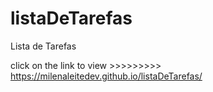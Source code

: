 # listaDeTarefas
Lista de Tarefas

click on the link  to view >>>>>>>>> https://milenaleitedev.github.io/listaDeTarefas/ 
